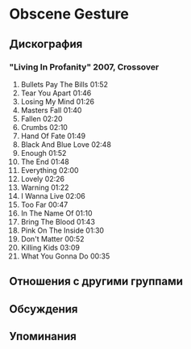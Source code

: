 # Obscene Gesture



## Дискография

### "Living In Profanity" 2007, Crossover

1.	Bullets Pay The Bills	01:52	
2.	Tear You Apart	01:46	
3.	Losing My Mind	01:26	
4.	Masters Fall	01:40	
5.	Fallen	02:20	
6.	Crumbs	02:10	
7.	Hand Of Fate	01:49	
8.	Black And Blue Love	02:48	
9.	Enough	01:52	
10.	The End	01:48	
11.	Everything	02:00	
12.	Lovely	02:26	
13.	Warning	01:22	
14.	I Wanna Live	02:06	
15.	Too Far	00:47	
16.	In The Name Of	01:10	
17.	Bring The Blood	01:43	
18.	Pink On The Inside	01:30	
19.	Don't Matter	00:52	
20.	Killing Kids	03:09	
21.	What You Gonna Do	00:35


## Отношения с другими группами


## Обсуждения


## Упоминания

